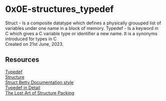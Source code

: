 # 0x0E-structures_typedef
Struct - Is a composite datatype which defines a physically grouuped list of variables under one name in a block of memory.
Typedef - Is a keyword in C which gives a C variable type or identifier a new name. It is a synonyms introduced for types in C<br> Created on 21st June, 2023.

## Resources
[Typedef](https://s3.amazonaws.com/alx-intranet.hbtn.io/uploads/misc/2021/1/c8ff3e6f7202be7fa489a584e41d005504a07c23.pdf?X-Amz-Algorithm=AWS4-HMAC-SHA256&X-Amz-Credential=AKIARDDGGGOUSBVO6H7D%2F20230621%2Fus-east-1%2Fs3%2Faws4_request&X-Amz-Date=20230621T023106Z&X-Amz-Expires=86400&X-Amz-SignedHeaders=host&X-Amz-Signature=7b2119c30a3b4af889fa9c13cc24df52ef57ec54412932a690a50ca2f75fd0bf)<br>
[Structure](https://s3.amazonaws.com/alx-intranet.hbtn.io/uploads/misc/2021/1/6eb80c79c99f6125450a0dc11b300d46238d1a5a.pdf?X-Amz-Algorithm=AWS4-HMAC-SHA256&X-Amz-Credential=AKIARDDGGGOUSBVO6H7D%2F20230621%2Fus-east-1%2Fs3%2Faws4_request&X-Amz-Date=20230621T023351Z&X-Amz-Expires=86400&X-Amz-SignedHeaders=host&X-Amz-Signature=4d080bf2eb6eb9fe526f218fa2fbf2cc416448b40723460a4e204da86c248b5b)<br>
[Struct Betty Documentation style](https://github.com/alx-tools/Betty/wiki/Documentation:-Data-structures)<br>
[Typedef in Detail](https://publications.gbdirect.co.uk//c_book/chapter8/typedef.html)<br>
[The Lost Art of Structure Packing](http://www.catb.org/esr/structure-packing/)
